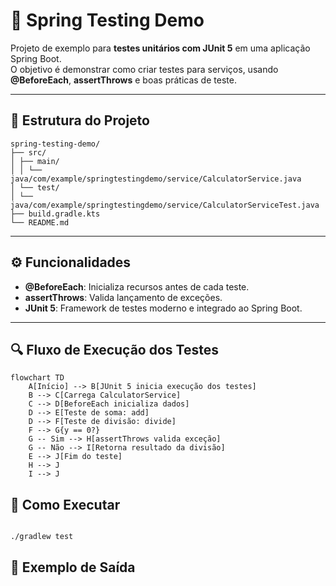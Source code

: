 # 🧪 Spring Testing Demo

Projeto de exemplo para **testes unitários com JUnit 5** em uma aplicação Spring Boot.  
O objetivo é demonstrar como criar testes para serviços, usando **@BeforeEach**, **assertThrows** e boas práticas de teste.

---

## 📂 Estrutura do Projeto

```text
spring-testing-demo/
├── src/
│ ├── main/
│ │ └── java/com/example/springtestingdemo/service/CalculatorService.java
│ └── test/
│ └── java/com/example/springtestingdemo/service/CalculatorServiceTest.java
├── build.gradle.kts
└── README.md
```
---

## ⚙️ Funcionalidades

- **@BeforeEach**: Inicializa recursos antes de cada teste.
- **assertThrows**: Valida lançamento de exceções.
- **JUnit 5**: Framework de testes moderno e integrado ao Spring Boot.

---
## 🔍 Fluxo de Execução dos Testes

```mermaid
flowchart TD
    A[Início] --> B[JUnit 5 inicia execução dos testes]
    B --> C[Carrega CalculatorService]
    C --> D[BeforeEach inicializa dados]
    D --> E[Teste de soma: add]
    D --> F[Teste de divisão: divide]
    F --> G{y == 0?}
    G -- Sim --> H[assertThrows valida exceção]
    G -- Não --> I[Retorna resultado da divisão]
    E --> J[Fim do teste]
    H --> J
    I --> J
```

## 🚀 Como Executar

```bash

./gradlew test

```

## 📌 Exemplo de Saída

